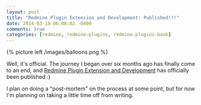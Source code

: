 ```yaml
---
layout: post
title: "Redmine Plugin Extension and Development: Published!!!"
date: 2014-03-19 06:08:02 -0400
comments: true
categories: [redmine, redmine-plugins, redmine-plugins-book]
---
```


{% picture left /images/balloons.png %}

Well, it's official. The journey I began over six months ago has finally come to an end, and [Redmine Plugin Extension and Development](http://www.packtpub.com/redmine-plugin-extension-and-development/book) has officially been published :)

I plan on doing a "post-mortem" on the process at some point, but for now I'm planning on taking a little time off from writing.